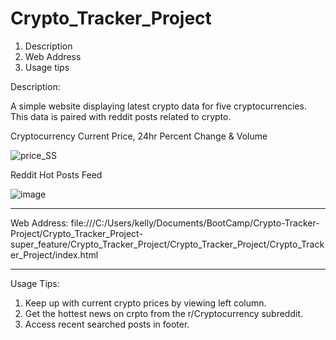 # Crypto_Tracker_Project
1. Description 
2. Web Address
3. Usage tips 


Description: 

A simple website displaying latest crypto data for five cryptocurrencies. This data is paired with reddit posts related to crypto.

Cryptocurrency Current Price, 24hr Percent Change & Volume



![price_SS](https://user-images.githubusercontent.com/84284815/126081972-8d1458f1-a186-4753-8d05-c7fcf4795445.png)

Reddit Hot Posts Feed 



![image](https://user-images.githubusercontent.com/84284815/126082027-8f8ee3a7-1331-41a9-9579-65d13d574894.png)


_____________________________________________________________________________________________________________________

Web Address: file:///C:/Users/kelly/Documents/BootCamp/Crypto-Tracker-Project/Crypto_Tracker_Project-super_feature/Crypto_Tracker_Project/Crypto_Tracker_Project/Crypto_Tracker_Project/index.html

_____________________________________________________________________________________________________________________


Usage Tips: 
1. Keep up with current crypto prices by viewing left column. 
2. Get the hottest news on crpto from the r/Cryptocurrency subreddit.
3. Access recent searched posts in footer. 
